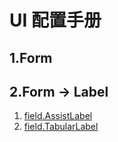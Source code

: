 # UI 配置手册

## 1.Form

## 2.Form -> Label

1. [field.AssistLabel](label/AssistLabel.md)
2. [field.TabularLabel](label/TabularLabel.md)